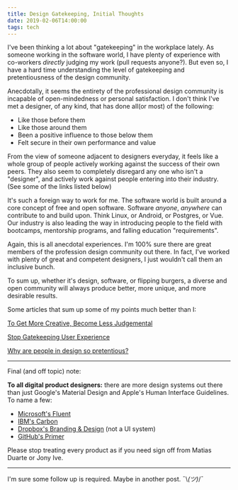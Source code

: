 ```yaml
---
title: Design Gatekeeping, Initial Thoughts
date: 2019-02-06T14:00:00
tags: tech
---
```


I've been thinking a lot about "gatekeeping" in the workplace lately. As
someone working in the software world, I have plenty of experience with
co-workers *directly* judging my work (pull requests anyone?). But even so,
I have a hard time understanding the level of gatekeeping and pretentiousness of
the design community.

Anecdotally, it seems the entirety of the professional design community
is incapable of open-mindedness or personal satisfaction. I don't think I've
met a designer, of any kind, that has done all(or most) of the following:

* Like those before them
* Like those around them
* Been a positive influence to those below them
* Felt secure in their own performance and value

From the view of someone adjacent to designers everyday, it feels like a whole
group of people actively working against the success of their own peers. They
also seem to completely disregard any one who isn't a "designer", and actively
work against people entering into their industry. (See some of the links listed
below)

It's such a foreign way to work for me. The software world is  built around a core
concept of free and open software. Software *anyone*, *anywhere* can contribute to
and build upon. Think Linux, or Android, or Postgres, or Vue.  Our industry
is also leading the way in introducing people to the field with bootcamps,
mentorship programs, and falling education "requirements".

Again, this is all anecdotal experiences. I'm 100% sure there are great members
of the profession design community out there. In fact, I've worked with plenty
of great and competent designers, I just wouldn't call them an inclusive bunch.

To sum up, whether it's design, software, or flipping burgers, a diverse and
open community will always produce better, more unique, and more desirable
results.

Some articles that sum up some of my points much better than I:

[To Get More Creative, Become Less Judgemental][1]

[Stop Gatekeeping User Experience][2]

[Why are people in design so pretentious?][3]

---

Final (and off topic) note:

**To all digital product designers:** there are more design systems out there
than just Google's Material Design and Apple's Human Interface Guidelines. To
name a few:

* [Microsoft's Fluent][4]
* [IBM's Carbon][5]
* [Dropbox's Branding & Design][6] (not a UI system)
* [GitHub's Primer][7]

Please stop treating every product as if you need sign off from  Matias Duarte
or Jony Ive.

---

I'm sure some follow up is required. Maybe in another post. ¯\\_(ツ)_/¯

[1]: https://medium.com/the-mission/to-get-more-creative-become-less-judgemental-14413a575fa9
[2]: https://www.linkedin.com/pulse/stop-gatekeeping-user-experience-emily-baldi/
[3]: https://www.quora.com/Why-are-people-in-design-so-pretentious

[4]: https://www.microsoft.com/design/fluent/
[5]: https://www.carbondesignsystem.com/
[6]: https://dropbox.design/
[7]: https://github.com/primer/primer
